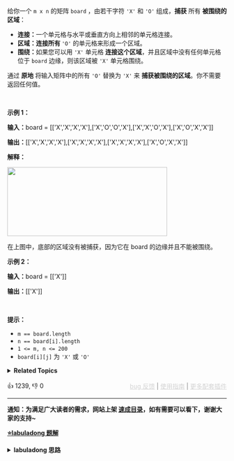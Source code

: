 <p>给你一个 <code>m x n</code> 的矩阵 <code>board</code> ，由若干字符 <code>'X'</code> 和 <code>'O'</code>&nbsp;组成，<strong>捕获</strong> 所有 <strong>被围绕的区域</strong>：</p>

<ul> 
 <li><strong>连接：</strong>一个单元格与水平或垂直方向上相邻的单元格连接。</li> 
 <li><strong>区域：连接所有&nbsp;</strong><code>'O'</code>&nbsp;的单元格来形成一个区域。</li> 
 <li><strong>围绕：</strong>如果您可以用&nbsp;<code>'X'</code>&nbsp;单元格 <strong>连接这个区域</strong>，并且区域中没有任何单元格位于&nbsp;<code>board</code> 边缘，则该区域被 <code>'X'</code>&nbsp;单元格围绕。</li> 
</ul>

<p>通过 <strong>原地</strong>&nbsp;将输入矩阵中的所有 <code>'O'</code>&nbsp;替换为 <code>'X'</code> 来 <strong>捕获被围绕的区域</strong>。你不需要返回任何值。</p>

<div class="original__bRMd"> 
 <div> 
  <p>&nbsp;</p> 
 </div>
</div>

<p><strong class="example">示例 1：</strong></p>

<div class="example-block"> 
 <p><strong>输入：</strong><span class="example-io">board = [['X','X','X','X'],['X','O','O','X'],['X','X','O','X'],['X','O','X','X']]</span></p> 
</div>

<p><b>输出：</b><span class="example-io">[['X','X','X','X'],['X','X','X','X'],['X','X','X','X'],['X','O','X','X']]</span></p>

<p><strong>解释：</strong></p> 
<img alt="" src="https://pic.leetcode.cn/1718167191-XNjUTG-image.png" style="width: 367px; height: 158px;" /> 
<p>在上图中，底部的区域没有被捕获，因为它在 board 的边缘并且不能被围绕。</p>

<p><strong class="example">示例 2：</strong></p>

<div class="example-block"> 
 <p><strong>输入：</strong><span class="example-io">board = [['X']]</span></p> 
</div>

<p><strong>输出：</strong><span class="example-io">[['X']]</span></p>

<p>&nbsp;</p>

<p><strong>提示：</strong></p>

<ul> 
 <li><code>m == board.length</code></li> 
 <li><code>n == board[i].length</code></li> 
 <li><code>1 &lt;= m, n &lt;= 200</code></li> 
 <li><code>board[i][j]</code> 为 <code>'X'</code> 或 <code>'O'</code></li> 
</ul>

<details><summary><strong>Related Topics</strong></summary>深度优先搜索 | 广度优先搜索 | 并查集 | 数组 | 矩阵</details><br>

<div>👍 1239, 👎 0<span style='float: right;'><span style='color: gray;'><a href='https://github.com/labuladong/fucking-algorithm/issues' target='_blank' style='color: lightgray;text-decoration: underline;'>bug 反馈</a> | <a href='https://labuladong.online/algo/fname.html?fname=jb插件简介' target='_blank' style='color: lightgray;text-decoration: underline;'>使用指南</a> | <a href='https://labuladong.online/algo/' target='_blank' style='color: lightgray;text-decoration: underline;'>更多配套插件</a></span></span></div>

<div id="labuladong"><hr>

**通知：为满足广大读者的需求，网站上架 [速成目录](https://labuladong.online/algo/intro/quick-learning-plan/)，如有需要可以看下，谢谢大家的支持~**



<p><strong><a href="https://labuladong.online/algo/data-structure/union-find/" target="_blank">⭐️labuladong 题解</a></strong></p>
<details><summary><strong>labuladong 思路</strong></summary>


<div id="labuladong_solution_zh">

## 基本思路

这题和 [✔ ✨1254. 统计封闭岛屿的数目](/problems/number-of-closed-islands/) 几乎完全一样，常规做法就是 DFS，那我们这里就讲一个另类的解法，看看并查集算法如何解决这道题。

我们可以把所有靠边的 `O` 和一个虚拟节点 `dummy` 进行连通：

![](https://labuladong.online/algo/images/unionfind-in-action/3.jpg)

然后再遍历整个 `board`，那些和 `dummy` 不连通的 `O` 就是被围绕的区域，需要被替换。

**详细题解**：
  - [Union-Find 并查集算法](https://labuladong.online/algo/data-structure/union-find/)

</div>





<div id="solution">

## 解法代码



<div class="tab-panel"><div class="tab-nav">
<button data-tab-item="cpp" class="tab-nav-button btn " data-tab-group="default" onclick="switchTab(this)">cpp🤖</button>

<button data-tab-item="python" class="tab-nav-button btn " data-tab-group="default" onclick="switchTab(this)">python🤖</button>

<button data-tab-item="java" class="tab-nav-button btn active" data-tab-group="default" onclick="switchTab(this)">java🟢</button>

<button data-tab-item="go" class="tab-nav-button btn " data-tab-group="default" onclick="switchTab(this)">go🤖</button>

<button data-tab-item="javascript" class="tab-nav-button btn " data-tab-group="default" onclick="switchTab(this)">javascript🤖</button>
</div><div class="tab-content">
<div data-tab-item="cpp" class="tab-item " data-tab-group="default"><div class="highlight">

```cpp
// 注意：cpp 代码由 chatGPT🤖 根据我的 java 代码翻译。
// 本代码的正确性已通过力扣验证，如有疑问，可以对照 java 代码查看。

class UF {
private:
    // 记录连通分量个数
    int count;
    // 存储若干棵树
    std::vector<int> parent;
    // 记录树的“重量”
    std::vector<int> size;

public:
    UF(int n) : count(n), parent(n), size(n, 1) {
        for (int i = 0; i < n; i++) {
            parent[i] = i;
        }
    }

    // 将 p 和 q 连通
    void unionSet(int p, int q) {
        int rootP = find(p);
        int rootQ = find(q);
        if (rootP == rootQ)
            return;

        // 小树接到大树下面，较平衡
        if (size[rootP] > size[rootQ]) {
            parent[rootQ] = rootP;
            size[rootP] += size[rootQ];
        } else {
            parent[rootP] = rootQ;
            size[rootQ] += size[rootP];
        }
        count--;
    }

    // 判断 p 和 q 是否互相连通
    bool connected(int p, int q) {
        int rootP = find(p);
        int rootQ = find(q);
        // 处于同一棵树上的节点，相互连通
        return rootP == rootQ;
    }

    // 返回节点 x 的根节点
    int find(int x) {
        while (parent[x] != x) {
            // 进行路径压缩
            parent[x] = parent[parent[x]];
            x = parent[x];
        }
        return x;
    }

    int countComponents() {
        return count;
    }
};

class Solution {
public:
    void solve(std::vector<std::vector<char>>& board) {
        if (board.empty()) return;

        int m = board.size();
        int n = board[0].size();
        // 给 dummy 留一个额外位置
        UF uf(m * n + 1);
        int dummy = m * n;
        // 将首列和末列的 O 与 dummy 连通
        for (int i = 0; i < m; i++) {
            if (board[i][0] == 'O')
                uf.unionSet(i * n, dummy);
            if (board[i][n - 1] == 'O')
                uf.unionSet(i * n + n - 1, dummy);
        }
        // 将首行和末行的 O 与 dummy 连通
        for (int j = 0; j < n; j++) {
            if (board[0][j] == 'O')
                uf.unionSet(j, dummy);
            if (board[m - 1][j] == 'O')
                uf.unionSet(n * (m - 1) + j, dummy);
        }
        // 方向数组 d 是上下左右搜索的常用手法
        std::vector<std::vector<int>> d{{1, 0}, {0, 1}, {0, -1}, {-1, 0}};
        for (int i = 1; i < m - 1; i++)
            for (int j = 1; j < n - 1; j++)
                if (board[i][j] == 'O')
                    // 将此 O 与上下左右的 O 连通
                    for (int k = 0; k < 4; k++) {
                        int x = i + d[k][0];
                        int y = j + d[k][1];
                        if (board[x][y] == 'O')
                            uf.unionSet(x * n + y, i * n + j);
                    }
        // 所有不和 dummy 连通的 O，都要被替换
        for (int i = 1; i < m - 1; i++)
            for (int j = 1; j < n - 1; j++)
                if (!uf.connected(dummy, i * n + j))
                    board[i][j] = 'X';
    }
};
```

</div></div>

<div data-tab-item="python" class="tab-item " data-tab-group="default"><div class="highlight">

```python
# 注意：python 代码由 chatGPT🤖 根据我的 java 代码翻译。
# 本代码的正确性已通过力扣验证，如有疑问，可以对照 java 代码查看。

class Solution:
    def solve(self, board: List[List[str]]) -> None:
        if not board:
            return

        m = len(board)
        n = len(board[0])
        # 给 dummy 留一个额外位置
        uf = UF(m * n + 1)
        dummy = m * n
        # 将首列和末列的 O 与 dummy 连通
        for i in range(m):
            if board[i][0] == 'O':
                uf.union(i * n, dummy)
            if board[i][n - 1] == 'O':
                uf.union(i * n + n - 1, dummy)
        # 将首行和末行的 O 与 dummy 连通
        for j in range(n): # <extend up -150>![](https://labuladong.online/algo/images/unionfind-in-action/3.jpg) #
            if board[0][j] == 'O':
                uf.union(j, dummy)
            if board[m - 1][j] == 'O':
                uf.union(n * (m - 1) + j, dummy)
        # 方向数组 d 是上下左右搜索的常用手法
        d = [[1, 0], [0, 1], [0, -1], [-1, 0]]
        for i in range(1, m - 1):
            for j in range(1, n - 1):
                if board[i][j] == 'O':
                    # 将此 O 与上下左右的 O 连通
                    for k in range(4):
                        x = i + d[k][0]
                        y = j + d[k][1]
                        if board[x][y] == 'O':
                            uf.union(x * n + y, i * n + j)
        # 所有不和 dummy 连通的 O，都要被替换
        for i in range(1, m - 1):
            for j in range(1, n - 1):
                if not uf.connected(dummy, i * n + j):
                    board[i][j] = 'X'

class UF:
    # 记录连通分量个数
    def __init__(self, n: int):
        self.count = n
        # 存储若干棵树
        self.parent = list(range(n))
        # 记录树的“重量”
        self.size = [1] * n

    # 将 p 和 q 连通
    def union(self, p: int, q: int) -> None:
        rootP = self.find(p)
        rootQ = self.find(q)
        if rootP == rootQ:
            return

        # 小树接到大树下面，较平衡
        if self.size[rootP] > self.size[rootQ]:
            self.parent[rootQ] = rootP
            self.size[rootP] += self.size[rootQ]
        else:
            self.parent[rootP] = rootQ
            self.size[rootQ] += self.size[rootP]
        self.count -= 1

    # 判断 p 和 q 是否互相连通
    def connected(self, p: int, q: int) -> bool:
        rootP = self.find(p)
        rootQ = self.find(q)
        # 处于同一棵树上的节点，相互连通
        return rootP == rootQ

    # 返回节点 x 的根节点
    def find(self, x: int) -> int:
        while self.parent[x] != x:
            # 进行路径压缩
            self.parent[x] = self.parent[self.parent[x]]
            x = self.parent[x]
        return x

    def count(self) -> int:
        return self.count
```

</div></div>

<div data-tab-item="java" class="tab-item active" data-tab-group="default"><div class="highlight">

```java
class Solution {
    public void solve(char[][] board) {
        if (board.length == 0) return;

        int m = board.length;
        int n = board[0].length;
        // 给 dummy 留一个额外位置
        UF uf = new UF(m * n + 1);
        int dummy = m * n;
        // 将首列和末列的 O 与 dummy 连通
        for (int i = 0; i < m; i++) {
            if (board[i][0] == 'O')
                uf.union(i * n, dummy);
            if (board[i][n - 1] == 'O')
                uf.union(i * n + n - 1, dummy);
        }
        // 将首行和末行的 O 与 dummy 连通
        for (int j = 0; j < n; j++) {/**<extend up -150>![](https://labuladong.online/algo/images/unionfind-in-action/3.jpg) */
            if (board[0][j] == 'O')
                uf.union(j, dummy);
            if (board[m - 1][j] == 'O')
                uf.union(n * (m - 1) + j, dummy);
        }
        // 方向数组 d 是上下左右搜索的常用手法
        int[][] d = new int[][]{{1, 0}, {0, 1}, {0, -1}, {-1, 0}};
        for (int i = 1; i < m - 1; i++)
            for (int j = 1; j < n - 1; j++)
                if (board[i][j] == 'O')
                    // 将此 O 与上下左右的 O 连通
                    for (int k = 0; k < 4; k++) {
                        int x = i + d[k][0];
                        int y = j + d[k][1];
                        if (board[x][y] == 'O')
                            uf.union(x * n + y, i * n + j);
                    }
        // 所有不和 dummy 连通的 O，都要被替换
        for (int i = 1; i < m - 1; i++)
            for (int j = 1; j < n - 1; j++)
                if (!uf.connected(dummy, i * n + j))
                    board[i][j] = 'X';
    }
}

class UF {
    // 记录连通分量个数
    private int count;
    // 存储若干棵树
    private int[] parent;
    // 记录树的“重量”
    private int[] size;

    public UF(int n) {
        this.count = n;
        parent = new int[n];
        size = new int[n];
        for (int i = 0; i < n; i++) {
            parent[i] = i;
            size[i] = 1;
        }
    }

    // 将 p 和 q 连通
    public void union(int p, int q) {
        int rootP = find(p);
        int rootQ = find(q);
        if (rootP == rootQ)
            return;

        // 小树接到大树下面，较平衡
        if (size[rootP] > size[rootQ]) {
            parent[rootQ] = rootP;
            size[rootP] += size[rootQ];
        } else {
            parent[rootP] = rootQ;
            size[rootQ] += size[rootP];
        }
        count--;
    }

    // 判断 p 和 q 是否互相连通
    public boolean connected(int p, int q) {
        int rootP = find(p);
        int rootQ = find(q);
        // 处于同一棵树上的节点，相互连通
        return rootP == rootQ;
    }

    // 返回节点 x 的根节点
    private int find(int x) {
        while (parent[x] != x) {
            // 进行路径压缩
            parent[x] = parent[parent[x]];
            x = parent[x];
        }
        return x;
    }

    public int count() {
        return count;
    }
}
```

</div></div>

<div data-tab-item="go" class="tab-item " data-tab-group="default"><div class="highlight">

```go
// 注意：go 代码由 chatGPT🤖 根据我的 java 代码翻译。
// 本代码的正确性已通过力扣验证，如有疑问，可以对照 java 代码查看。

type UF struct {
    // 记录连通分量个数
    componentCount int
    // 存储若干棵树
    parent []int
    // 记录树的“重量”
    size   []int
}

func NewUF(n int) *UF {
    uf := &UF{
        componentCount: n,
        parent: make([]int, n),
        size:   make([]int, n),
    }
    for i := 0; i < n; i++ {
        uf.parent[i] = i
        uf.size[i] = 1
    }
    return uf
}

// 将 p 和 q 连通
func (uf *UF) union(p, q int) {
    rootP := uf.find(p)
    rootQ := uf.find(q)
    if rootP == rootQ {
        return
    }

    // 小树接到大树下面，较平衡
    if uf.size[rootP] > uf.size[rootQ] {
        uf.parent[rootQ] = rootP
        uf.size[rootP] += uf.size[rootQ]
    } else {
        uf.parent[rootP] = rootQ
        uf.size[rootQ] += uf.size[rootP]
    }
    uf.componentCount--
}

// 判断 p 和 q 是否互相连通
func (uf *UF) connected(p, q int) bool {
    rootP := uf.find(p)
    rootQ := uf.find(q)
    // 处于同一棵树上的节点，相互连通
    return rootP == rootQ
}

// 返回节点 x 的根节点
func (uf *UF) find(x int) int {
    for uf.parent[x] != x {
        // 进行路径压缩
        uf.parent[x] = uf.parent[uf.parent[x]]
        x = uf.parent[x]
    }
    return x
}

func (uf *UF) count() int {
    return uf.componentCount
}

func solve(board [][]byte) {
    if len(board) == 0 {
        return
    }

    m := len(board)
    n := len(board[0])
    // 给 dummy 留一个额外位置
    uf := NewUF(m*n + 1)
    dummy := m * n
    // 将首列和末列的 O 与 dummy 连通
    for i := 0; i < m; i++ {
        if board[i][0] == 'O' {
            uf.union(i*n, dummy)
        }
        if board[i][n-1] == 'O' {
            uf.union(i*n+n-1, dummy)
        }
    }
    // 将首行和末行的 O 与 dummy 连通
    for j := 0; j < n; j++ {
        if board[0][j] == 'O' {
            uf.union(j, dummy)
        }
        if board[m-1][j] == 'O' {
            uf.union(n*(m-1)+j, dummy)
        }
    }
    // 方向数组 d 是上下左右搜索的常用手法
    d := [][]int{{1, 0}, {0, 1}, {0, -1}, {-1, 0}}
    for i := 1; i < m-1; i++ {
        for j := 1; j < n-1; j++ {
            if board[i][j] == 'O' {
                // 将此 O 与上下左右的 O 连通
                for k := 0; k < 4; k++ {
                    x := i + d[k][0]
                    y := j + d[k][1]
                    if board[x][y] == 'O' {
                        uf.union(x*n+y, i*n+j)
                    }
                }
            }
        }
    }
    // 所有不和 dummy 连通的 O，都要被替换
    for i := 1; i < m-1; i++ {
        for j := 1; j < n-1; j++ {
            if !uf.connected(dummy, i*n+j) {
                board[i][j] = 'X'
            }
        }
    }
}
```

</div></div>

<div data-tab-item="javascript" class="tab-item " data-tab-group="default"><div class="highlight">

```javascript
// 注意：javascript 代码由 chatGPT🤖 根据我的 java 代码翻译。
// 本代码的正确性已通过力扣验证，如有疑问，可以对照 java 代码查看。

var solve = function(board) {
    if (board.length === 0) return;

    const m = board.length;
    const n = board[0].length;
    // 给 dummy 留一个额外位置
    const uf = new UF(m * n + 1);
    const dummy = m * n;
    // 将首列和末列的 O 与 dummy 连通
    for (let i = 0; i < m; i++) {
        if (board[i][0] === 'O')
            uf.union(i * n, dummy);
        if (board[i][n - 1] === 'O')
            uf.union(i * n + n - 1, dummy);
    }
    // 将首行和末行的 O 与 dummy 连通
    for (let j = 0; j < n; j++) {
        if (board[0][j] === 'O')
            uf.union(j, dummy);
        if (board[m - 1][j] === 'O')
            uf.union(n * (m - 1) + j, dummy);
    }
    // 方向数组 d 是上下左右搜索的常用手法
    const d = [[1, 0], [0, 1], [0, -1], [-1, 0]];
    for (let i = 1; i < m - 1; i++)
        for (let j = 1; j < n - 1; j++)
            if (board[i][j] === 'O')
                // 将此 O 与上下左右的 O 连通
                for (let k = 0; k < 4; k++) {
                    const x = i + d[k][0];
                    const y = j + d[k][1];
                    if (board[x][y] === 'O')
                        uf.union(x * n + y, i * n + j);
                }
    // 所有不和 dummy 连通的 O，都要被替换
    for (let i = 1; i < m - 1; i++)
        for (let j = 1; j < n - 1; j++)
            if (!uf.connected(dummy, i * n + j))
                board[i][j] = 'X';
};

class UF {
    constructor(n) {
        // 记录连通分量个数
        this.count = n;
        // 存储若干棵树
        this.parent = new Array(n);
        // 记录树的“重量”
        this.size = new Array(n);
        for (let i = 0; i < n; i++) {
            this.parent[i] = i;
            this.size[i] = 1;
        }
    }

    // 将 p 和 q 连通
    union(p, q) {
        const rootP = this.find(p);
        const rootQ = this.find(q);
        if (rootP === rootQ) return;

        // 小树接到大树下面，较平衡
        if (this.size[rootP] > this.size[rootQ]) {
            this.parent[rootQ] = rootP;
            this.size[rootP] += this.size[rootQ];
        } else {
            this.parent[rootP] = rootQ;
            this.size[rootQ] += this.size[rootP];
        }
        this.count--;
    }

    // 判断 p 和 q 是否互相连通
    connected(p, q) {
        const rootP = this.find(p);
        const rootQ = this.find(q);
        // 处于同一棵树上的节点，相互连通
        return rootP === rootQ;
    }

    // 返回节点 x 的根节点
    find(x) {
        while (this.parent[x] !== x) {
            // 进行路径压缩
            this.parent[x] = this.parent[this.parent[x]];
            x = this.parent[x];
        }
        return x;
    }

    count() {
        return this.count;
    }
}
```

</div></div>
</div></div>

</div>
</details>
</div>

